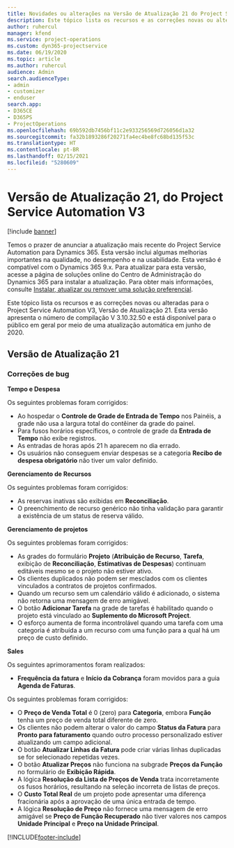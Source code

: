 ```yaml
---
title: Novidades ou alterações na Versão de Atualização 21 do Project Service Automation V3
description: Este tópico lista os recursos e as correções novas ou alteradas disponíveis na Versão de Atualização 21 do Project Service Automation V3.
author: ruhercul
manager: kfend
ms.service: project-operations
ms.custom: dyn365-projectservice
ms.date: 06/19/2020
ms.topic: article
ms.author: ruhercul
audience: Admin
search.audienceType:
- admin
- customizer
- enduser
search.app:
- D365CE
- D365PS
- ProjectOperations
ms.openlocfilehash: 69b592db7456bf11c2e933256569d726056d1a32
ms.sourcegitcommit: fa32b1893286f20271fa4ec4be8fc68bd135f53c
ms.translationtype: HT
ms.contentlocale: pt-BR
ms.lasthandoff: 02/15/2021
ms.locfileid: "5280609"
---
```

# <a name="project-service-automation-update-release-21-v3"></a>Versão de Atualização 21, do Project Service Automation V3

[!include [banner](../includes/psa-now-project-operations.md)]

Temos o prazer de anunciar a atualização mais recente do Project Service Automation para Dynamics 365. Esta versão inclui algumas melhorias importantes na qualidade, no desempenho e na usabilidade. Esta versão é compatível com o Dynamics 365 9.x. Para atualizar para esta versão, acesse a página de soluções online do Centro de Administração do Dynamics 365 para instalar a atualização. Para obter mais informações, consulte [Instalar, atualizar ou remover uma solução preferencial](https://docs.microsoft.com/power-platform/admin/install-remove-preferred-solution).

Este tópico lista os recursos e as correções novas ou alteradas para o Project Service Automation V3, Versão de Atualização 21. Esta versão apresenta o número de compilação V 3.10.32.50 e está disponível para o público em geral por meio de uma atualização automática em junho de 2020.

## <a name="update-release-21"></a>Versão de Atualização 21

### <a name="bug-fixes"></a>Correções de bug

**Tempo e Despesa**

Os seguintes problemas foram corrigidos:

- Ao hospedar o **Controle de Grade de Entrada de Tempo** nos Painéis, a grade não usa a largura total do contêiner da grade do painel.
- Para fusos horários específicos, o controle de grade da **Entrada de Tempo** não exibe registros.
- As entradas de horas após 21 h aparecem no dia errado.
- Os usuários não conseguem enviar despesas se a categoria **Recibo de despesa obrigatório** não tiver um valor definido.

**Gerenciamento de Recursos**

Os seguintes problemas foram corrigidos:

- As reservas inativas são exibidas em **Reconciliação**.
- O preenchimento de recurso genérico não tinha validação para garantir a existência de um status de reserva válido.

**Gerenciamento de projetos**

Os seguintes problemas foram corrigidos:

- As grades do formulário **Projeto** (**Atribuição de Recurso**, **Tarefa**, exibição de **Reconciliação**, **Estimativas de Despesas**) continuam editáveis mesmo se o projeto não estiver ativo.
- Os clientes duplicados não podem ser mesclados com os clientes vinculados a contratos de projetos confirmados.
- Quando um recurso sem um calendário válido é adicionado, o sistema não retorna uma mensagem de erro amigável.
- O botão **Adicionar Tarefa** na grade de tarefas é habilitado quando o projeto está vinculado ao **Suplemento do Microsoft Project**.
- O esforço aumenta de forma incontrolável quando uma tarefa com uma categoria é atribuída a um recurso com uma função para a qual há um preço de custo definido.

**Sales**

Os seguintes aprimoramentos foram realizados:

- **Frequência da fatura** e **Início da Cobrança** foram movidos para a guia **Agenda de Faturas**.

Os seguintes problemas foram corrigidos:

- O **Preço de Venda Total** é 0 (zero) para **Categoria**, embora **Função** tenha um preço de venda total diferente de zero.
- Os clientes não podem alterar o valor do campo **Status da Fatura** para **Pronto para faturamento** quando outro processo personalizado estiver atualizando um campo adicional.
- O botão **Atualizar Linhas da Fatura** pode criar várias linhas duplicadas se for selecionado repetidas vezes.
- O botão **Atualizar Preços** não funciona na subgrade **Preços da Função** no formulário de **Exibição Rápida**.
- A lógica **Resolução da Lista de Preços de Venda** trata incorretamente os fusos horários, resultando na seleção incorreta de listas de preços.
- O **Custo Total Real** de um projeto pode apresentar uma diferença fracionária após a aprovação de uma única entrada de tempo.
- A lógica **Resolução de Preço** não fornece uma mensagem de erro amigável se **Preço de Função Recuperado** não tiver valores nos campos **Unidade Principal** e **Preço na Unidade Principal**.


[!INCLUDE[footer-include](../includes/footer-banner.md)]